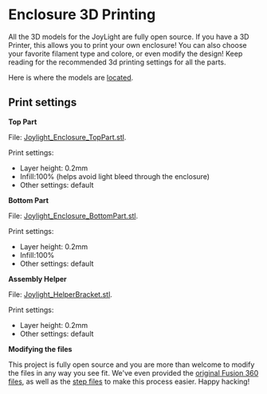 # Enclosure 3D Printing
All the 3D models for the JoyLight are fully open source. If you have a 3D Printer, this allows you to print your own enclosure! You can also choose your favorite filament type and colore, or even modify the design!
Keep reading for the recommended 3d printing settings for all the parts.

Here is where the models are [located](/3d_models/).

## Print settings


**Top Part**

File: [Joylight_Enclosure_TopPart.stl](/3d_models/Joylight_Enclosure_TopPart.stl).

Print settings:
* Layer height: 0.2mm
* Infill:100% (helps avoid light bleed through the enclosure)
* Other settings: default

**Bottom Part**

File: [Joylight_Enclosure_BottomPart.stl](/3d_models/Joylight_Enclosure_BottomPart.stl).

Print settings:
* Layer height: 0.2mm
* Infill:100%
* Other settings: default

**Assembly Helper**

File: [Joylight_HelperBracket.stl](/3d_models/Joylight_HelperBracket).

Print settings:
* Layer height: 0.2mm
* Other settings: default

**Modifying the files**

This project is fully open source and you are more than welcome to modify the files in any way you see fit. We've even provided the [original Fusion 360 files](/3d_models/f360), as well as the [step files](/3d_models/step) to make this process easier. Happy hacking!